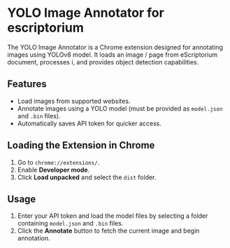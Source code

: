 

# YOLO Image Annotator for escriptorium

The YOLO Image Annotator is a Chrome extension designed for annotating images using  YOLOv8 model. It loads an image / page from eScriptorium document, processes i, and provides object detection capabilities.

## Features
- Load images from supported websites.
- Annotate images using a YOLO model (must be provided as `model.json` and `.bin` files).
- Automatically saves API token for quicker access.


## Loading the Extension in Chrome
1. Go to `chrome://extensions/`.
2. Enable **Developer mode**.
3. Click **Load unpacked** and select the `dist` folder.

## Usage
1. Enter your API token and load the model files by selecting a folder containing `model.json` and `.bin` files.
2. Click the **Annotate** button to fetch the current image and begin annotation.

